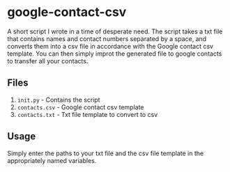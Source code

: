 # google-contact-csv

A short script I wrote in a time of desperate need. The script takes a txt file that contains names and contact numbers separated by a space, and converts them into a csv file in accordance with the Google contact csv template. You can then simply improt the generated file to google contacts to transfer all your contacts.

## Files
  
  1. `init.py` - Contains the script
  2. `contacts.csv` - Google contact csv template
  3. `contacts.txt` - Txt file template to convert to csv
  
## Usage

Simply enter the paths to your txt file and the csv file template in the appropriately named variables.
